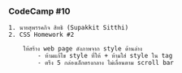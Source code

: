 ### CodeCamp #10
    1. นายสุพรรคกิจ สิทธิ (Supakkit Sitthi)
    2. CSS Homework #2
        
        ให้สร้าง web page ดังภาพจาก style ด้านล่าง
            - ห้ามแก้ไข style ที่ให้ + ห้ามใส่ style ใน tag 
            - ตรึง 5 กล่องเล็กตรงกลาง ไม่เลื่อนตาม scroll bar